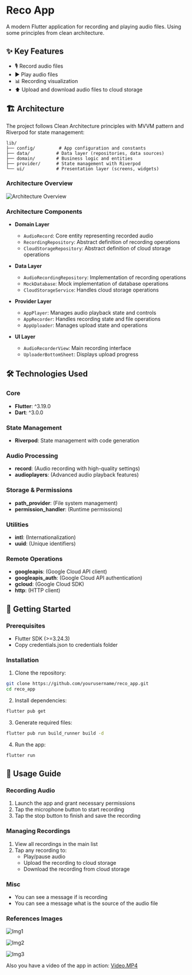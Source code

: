 # Reco App

A modern Flutter application for recording and playing audio files.
Using some principles from clean architecture.

## ✨ Key Features

- 🎙️ Record audio files
- ▶️ Play audio files
- 📊 Recording visualization
- ⬆︎ Upload and download audio files to cloud storage

## 🏗️ Architecture

The project follows Clean Architecture principles with MVVM pattern and Riverpod for state management:

```
lib/
├── config/         # App configuration and constants
├── data/          # Data layer (repositories, data sources)
├── domain/        # Business logic and entities
├── provider/      # State management with Riverpod
└── ui/            # Presentation layer (screens, widgets)
```

### Architecture Overview

![Architecture Overview](arq.png)

### Architecture Components

- **Domain Layer**
  - `AudioRecord`: Core entity representing recorded audio
  - `RecordingRepository`: Abstract definition of recording operations
  - `CloudStorageRepository`: Abstract definition of cloud storage operations

- **Data Layer**
  - `AudioRecordingRepository`: Implementation of recording operations
  - `MockDatabase`: Mock implementation of database operations
  - `CloudStorageService`: Handles cloud storage operations

- **Provider Layer**
  - `AppPlayer`: Manages audio playback state and controls
  - `AppRecorder`: Handles recording state and file operations
  - `AppUploader`: Manages upload state and operations

- **UI Layer**
  - `AudioRecorderView`: Main recording interface
  - `UploaderBottomSheet`: Displays upload progress


## 🛠️ Technologies Used

### Core
- **Flutter**: ^3.19.0
- **Dart**: ^3.0.0

### State Management
- **Riverpod**: State management with code generation

### Audio Processing
- **record**:  (Audio recording with high-quality settings)
- **audioplayers**:  (Advanced audio playback features)

### Storage & Permissions
- **path_provider**:  (File system management)
- **permission_handler**:  (Runtime permissions)

### Utilities
- **intl**:  (Internationalization)
- **uuid**:  (Unique identifiers)


### Remote Operations
- **googleapis**:  (Google Cloud API client)
- **googleapis_auth**: (Google Cloud API authentication)
- **gcloud**:  (Google Cloud SDK)
- **http**:  (HTTP client)

## 🚀 Getting Started

### Prerequisites

- Flutter SDK (>=3.24.3)
- Copy credentials.json to credentials folder

### Installation

1. Clone the repository:
```bash
git clone https://github.com/yourusername/reco_app.git
cd reco_app
```

2. Install dependencies:
```bash
flutter pub get
```

3. Generate required files:
```bash
flutter pub run build_runner build -d
```

4. Run the app:
```bash
flutter run
```

## 📱 Usage Guide

### Recording Audio
1. Launch the app and grant necessary permissions
2. Tap the microphone button to start recording
3. Tap the stop button to finish and save the recording

### Managing Recordings
1. View all recordings in the main list
2. Tap any recording to:
   - Play/pause audio
   - Upload the recording to cloud storage
   - Download the recording from cloud storage


### Misc
- You can see a message if is recording
- You can see a message what is the source of the audio file



### References Images

![Img1](img1.jpeg)

![Img2](img2.jpeg)

![Img3](img3.png)


Also you have a video of the app in action: [Video.MP4](video.mp4)
